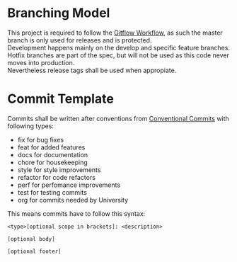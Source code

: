 # Branching Model
This project is required to follow the [Gitflow Workflow](https://www.atlassian.com/git/tutorials/comparing-workflows/gitflow-workflow),
as such the master branch is only used for releases and is protected.  
Development happens mainly on the develop and specific feature branches.  
Hotfix branches are part of the spec, but will not be used as this code never moves into production.  
Nevertheless release tags shall be used when appropiate.

# Commit Template
Commits shall be written after conventions from [Conventional Commits](https://www.conventionalcommits.org/en/v1.0.0/) with following types:
 - fix for bug fixes
 - feat for added features
 - docs for documentation
 - chore for housekeeping
 - style for style improvements
 - refactor for code refactors
 - perf for perfomance improvements 
 - test for testing commits
 - org for commits needed by University
 
This means commits have to follow this syntax:
```
<type>[optional scope in brackets]: <description>

[optional body]

[optional footer]
```